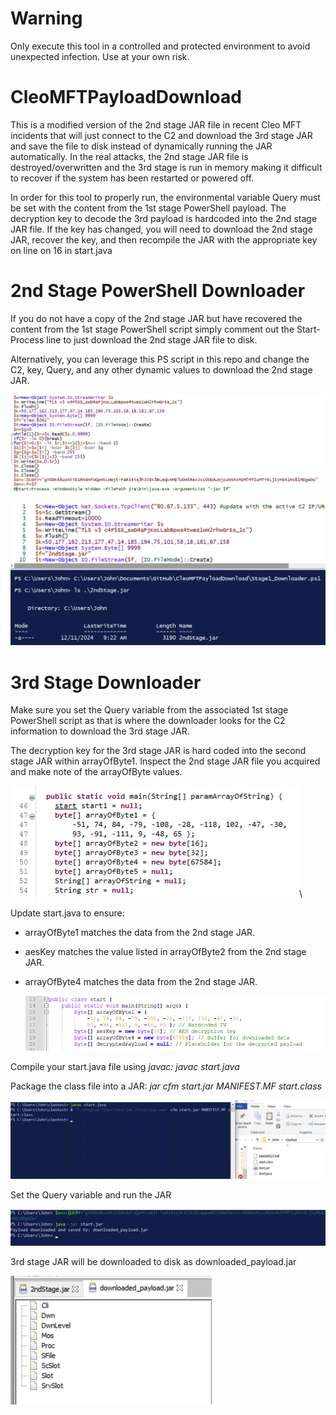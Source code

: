 # Warning

Only execute this tool in a controlled and protected environment to avoid unexpected infection. Use at your own risk.

# CleoMFTPayloadDownload

This is a modified version of the 2nd stage JAR file in recent Cleo MFT incidents that will just connect to the C2 and download the 3rd stage JAR and save the file to disk instead of dynamically running the JAR automatically. In the real attacks, the 2nd stage JAR file is destroyed/overwritten and the 3rd stage is run in memory making it difficult to recover if the system has been restarted or powered off.

In order for this tool to properly run, the environmental variable Query must be set with the content from the 1st stage PowerShell payload. The decryption key to decode the 3rd payload is hardcoded into the 2nd stage JAR file. If the key has changed, you will need to download the 2nd stage JAR, recover the key, and then recompile the JAR with the appropriate key on line on 16 in start.java

# 2nd Stage PowerShell Downloader

If you do not have a copy of the 2nd stage JAR but have recovered the content from the 1st stage PowerShell script simply comment out the Start-Process line to just download the 2nd stage JAR file to disk.

Alternatively, you can leverage this PS script in this repo and change the C2, key, Query, and any other dynamic values to download the 2nd stage JAR.

![](media/8c8c3e081aa67a9257bf9e5119a22afb.png)

![](media/624560c60cf86a496fae33ba55a079c7.png)

# 3rd Stage Downloader

Make sure you set the Query variable from the associated 1st stage PowerShell script as that is where the downloader looks for the C2 information to download the 3rd stage JAR.

The decryption key for the 3rd stage JAR is hard coded into the second stage JAR within arrayOfByte1. Inspect the 2nd stage JAR file you acquired and make note of the arrayOfByte values.

![](media/3049b9b2ea99c67c4c218dd3ab8a11e4.png)\\

Update start.java to ensure:

-   arrayOfByte1 matches the data from the 2nd stage JAR.
-   aesKey matches the value listed in arrayOfByte2 from the 2nd stage JAR.
-   arrayOfByte4 matches the data from the 2nd stage JAR.

    ![](media/24b32432ffd8064c5ea0fcfdbf17e7df.png)

Compile your start.java file using *javac: javac start.java*

Package the class file into a JAR: *jar cfm start.jar MANIFEST.MF start.class*

*![](media/e0ca70c11176d670299ff5dc808b2d07.png)*

Set the Query variable and run the JAR

![](media/c73c98b8079cd8845f62b1ba558a647c.png)

3rd stage JAR will be downloaded to disk as downloaded_payload.jar

![](media/bae7b535f3c4e2fc140966ecaf5ba559.png)
